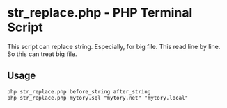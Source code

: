 # str_replace.php - PHP Terminal Script

This script can replace string. Especially, for big file. This read line by line. So this can treat big file.

## Usage

    php str_replace.php before_string after_string
    php str_replace.php mytory.sql "mytory.net" "mytory.local"